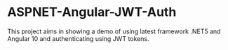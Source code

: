 # ASPNET-Angular-JWT-Auth

This project aims in showing a demo of using latest framework .NET5 and Angular 10 and authenticating using JWT tokens.
